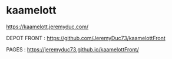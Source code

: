 # kaamelott

https://kaamelott.jeremyduc.com/

DEPOT FRONT : https://github.com/JeremyDuc73/kaamelottFront

PAGES : https://jeremyduc73.github.io/kaamelottFront/
